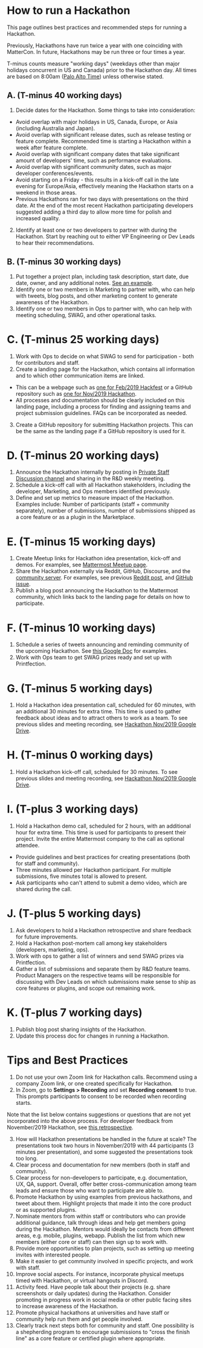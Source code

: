 # How to run a Hackathon

This page outlines best practices and recommended steps for running a Hackathon.

Previously, Hackathons have run twice a year with one coinciding with MatterCon. In future, Hackathons may be run three or four times a year.

T-minus counts measure "working days" (weekdays other than major holidays concurrent in US and Canada) prior to the Hackathon day. All times are based on 8:00am ([Palo Alto Time](http://everytimezone.com/)) unless otherwise stated.

## A. (T-minus 40 working days)

1. Decide dates for the Hackathon. Some things to take into consideration:

  - Avoid overlap with major holidays in US, Canada, Europe, or Asia (including Australia and Japan).
  - Avoid overlap with significant release dates, such as release testing or feature complete. Recommended time is starting a Hackathon within a week after feature complete.
  - Avoid overlap with significant company dates that take significant amount of developers' time, such as performance evaluations.
  - Avoid overlap with significant community dates, such as major developer conferences/events.
  - Avoid starting on a Friday - this results in a kick-off call in the late evening for Europe/Asia, effectively meaning the Hackathon starts on a weekend in those areas.
  - Previous Hackathons ran for two days with presentations on the third date. At the end of the most recent Hackathon participating developers suggested adding a third day to allow more time for polish and increased quality.

2. Identify at least one or two developers to partner with during the Hackathon. Start by reaching out to either VP Engineering or Dev Leads to hear their recommendations.

## B. (T-minus 30 working days)

1. Put together a project plan, including task description, start date, due date, owner, and any additional notes. [See an example](https://docs.google.com/spreadsheets/d/15iiLPzJjlajHQVgQa9HulW9WfBauIlnkCOJ07oKz7_U).
2. Identify one or two members in Marketing to partner with, who can help with tweets, blog posts, and other marketing content to generate awareness of the Hackathon.
3. Identify one or two members in Ops to partner with, who can help with meeting scheduling, SWAG, and other operational tasks.

# C. (T-minus 25 working days)

1. Work with Ops to decide on what SWAG to send for participation - both for contributors and staff.
2. Create a landing page for the Hackathon, which contains all information and to which other communication items are linked.

  - This can be a webpage such as [one for Feb/2019 Hackfest](https://mattermost.com/hackfest2019/) or a GitHub repository such as [one for Nov/2019 Hackathon](https://github.com/mattermost/mattermost-hackathon-nov2019).
  - All processes and documentation should be clearly included on this landing page, including a process for finding and assigning teams and project submission guidelines. FAQs can be incorporated as needed.

3. Create a GitHub repository for submitting Hackathon projects. This can be the same as the landing page if a GitHub repository is used for it.

# D. (T-minus 20 working days)

1. Announce the Hackathon internally by posting in [Private Staff Discussion channel](https://community.mattermost.com/private-core/channels/platform) and sharing in the R&D weekly meeting.
2.  Schedule a kick-off call with all Hackathon stakeholders, including
    the developer, Marketing, and Ops members identified previously.
3.  Define and set up metrics to measure impact of the Hackathon. Examples include: Number of participants (staff + community separately), number of submissions, number of submissions shipped as a core feature or as a plugin in the Marketplace.

# E. (T-minus 15 working days)

1. Create Meetup links for Hackathon idea presentation, kick-off and demos. For examples, see [Mattermost Meetup page](https://www.meetup.com/mattermost/).
2. Share the Hackathon externally via Reddit, GitHub, Discourse, and the [community server](https://community.mattermost.com). For examples, see previous [Reddit post](https://www.reddit.com/r/Mattermost/comments/dvvsm4/mattermost_hackathon_nov_22_26/), and [GitHub issue](https://github.com/mattermost/mattermost-server/issues/13087).
3. Publish a blog post announcing the Hackathon to the Mattermost community, which links back to the landing page for details on how to participate.

# F. (T-minus 10 working days)

1. Schedule a series of tweets announcing and reminding community of the upcoming Hackathon. See [this Google Doc](https://docs.google.com/document/d/1W5j5dYa3ZjSgEocniWXTEO2xjj5A8S9ihD03snUnLnA/edit#heading=h.s3nujhxhjrxo) for examples.
2. Work with Ops team to get SWAG prizes ready and set up with Printfection.

# G. (T-minus 5 working days)

1. Hold a Hackathon idea presentation call, scheduled for 60 minutes, with an additional 30 minutes for extra time. This time is used to gather feedback about ideas and to attract others to work as a team. To see previous slides and meeting recording, see [Hackathon Nov/2019 Google Drive](https://drive.google.com/drive/folders/1iBVGDzdwZ72oEY6mshzjcgJQ4NdhXRfW).

# H. (T-minus 0 working days)

1. Hold a Hackathon kick-off call, scheduled for 30 minutes. To see previous slides and meeting recording, see [Hackathon Nov/2019 Google Drive](https://drive.google.com/drive/folders/1iBVGDzdwZ72oEY6mshzjcgJQ4NdhXRfW).

# I. (T-plus 3 working days)

1. Hold a Hackathon demo call, scheduled for 2 hours, with an additional hour for extra time. This time is used for participants to present their project. Invite the entire Mattermost company to the call as optional attendee.

  - Provide guidelines and best practices for creating presentations (both for staff and community).
  - Three minutes allowed per Hackathon participant. For multiple submissions, five minutes total is allowed to present.
  - Ask participants who can't attend to submit a demo video, which are shared during the call.

# J. (T-plus 5 working days)

1. Ask developers to hold a Hackathon retrospective and share feedback for future improvements.
2. Hold a Hackathon post-mortem call among key stakeholders (developers, marketing, ops).
3. Work with ops to gather a list of winners and send SWAG prizes via Printfection.
4. Gather a list of submissions and separate them by R&D feature teams. Product Managers on the respective teams will be responsible for discussing with Dev Leads on which submissions make sense to ship as core features or plugins, and scope out remaining work.

# K. (T-plus 7 working days)

1. Publish blog post sharing insights of the Hackathon.
2. Update this process doc for changes in running a Hackathon.

# Tips and Best Practices

1. Do not use your own Zoom link for Hackathon calls. Recommend using a company Zoom link, or one created specifically for Hackathon.
2. In Zoom, go to **Settings > Recording** and set **Recording consent** to true. This prompts participants to consent to be recorded when recording starts.

Note that the list below contains suggestions or questions that are not yet incorporated into the above process. For developer feedback from November/2019 Hackathon, see [this retrospective](https://community.mattermost.com/core/pl/xuirmrmob38oznx75j8cj3bkme).

3. How will Hackathon presentations be handled in the future at scale? The presentations took two hours in November/2019 with 44 participants (3 minutes per presentation), and some suggested the presentations took too long.
4. Clear process and documentation for new members (both in staff and community).
5.  Clear process for non-developers to participate, e.g. documentation, UX, QA, support. Overall, offer better cross-communication among team leads and ensure those who want to participate are able to.
6.  Promote Hackathon by using examples from previous hackathons, and tweet about them. Highlight projects that made it into the core product or as supported plugins.
7.  Nominate mentors from within staff or contributors who can provide additional guidance, talk through ideas and help get members going during the Hackathon. Mentors would ideally be contacts from different areas, e.g. mobile, plugins, webapp. Publish the list from which new members (either core or staff) can then sign up to work with.
8.  Provide more opportunities to plan projects, such as setting up meeting invites with interested people.
9.  Make it easier to get community involved in specific projects, and work with staff.
10. Improve social aspects. For instance, incorporate physical meetups timed with Hackathon, or virtual hangouts in Discord.
11. Activity feed. Have people talk about their projects (e.g. share screenshots or daily updates) during the Hackathon. Consider promoting in progress work in social media or other public facing sites to increase awareness of the Hackathon.
12. Promote physical hackathons at universities and have staff or community help run them and get people involved.
13. Clearly track next steps both for community and staff. One possibility is a shepherding program to encourage submissions to "cross the finish line" as a core feature or certified plugin where appropriate.
